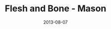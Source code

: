 ---
layout: music 
title: "Flesh and Bone - Mason"
series: "God Is ____"
date: 2013-08-07 
description: "Mark Stecher talks about how Jesus is God in flesh and bone."
audio: "http://www.crossroads.net/players/media/hq/god_is_04_mason.mp3"
audio-duration: "42:08"
src: "http://www.crossroads.net/players/media/mediumHz/"
---